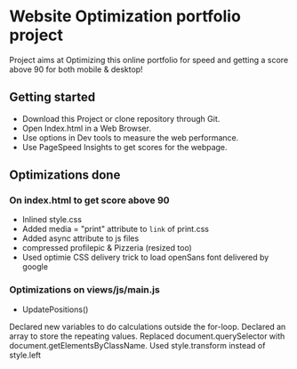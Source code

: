 # Website Optimization portfolio project

Project aims at Optimizing this online portfolio for speed and getting a score above 90 for both mobile & desktop!

## Getting started

* Download this Project or clone repository through Git.
* Open Index.html in a Web Browser.
* Use options in Dev tools to measure the web performance.
* Use PageSpeed Insights to get scores for the webpage.

## Optimizations done

### On index.html to get score above 90

* Inlined style.css
* Added media = "print" attribute to `link` of print.css
* Added async attribute to js files
* compressed profilepic & Pizzeria (resized too)
* Used optimie CSS delivery trick to load openSans font delivered by google

### Optimizations on views/js/main.js

* UpdatePositions()

 Declared new variables to do calculations outside the for-loop. Declared an array to store the repeating values. Replaced document.querySelector with document.getElementsByClassName. Used style.transform instead of style.left
